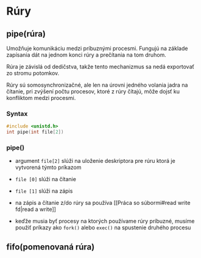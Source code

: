 # Rúry
## pipe(rúra)
Umožňuje komunikáciu medzi príbuznými procesmi. Fungujú na základe zapísania dát na jednom konci rúry a prečítania na tom druhom.

Rúra je závislá od dedičstva, takže tento mechanizmus sa nedá exportovať zo stromu potomkov.

Rúry sú somosynchronizačné, ale len na úrovni jedného volania jadra na čítanie, pri zvýšení počtu procesov, ktoré z rúry čítajú, môže dojsť ku konfliktom medzi procesmi.

### Syntax
```c
#include <unistd.h>
int pipe(int file[2])
```
### pipe()
- argument  `file[2]` slúži na uloženie deskriptora pre rúru ktorá je vytvorená týmto príkazom
- `file [0]` slúži na čítanie
- `file [1]` slúži na zápis
- na zápis a čítanie z/do rúry sa používa [[Práca so súbormi#read write fd|read a write]]

- keďže musia byť procesy na ktorých používame rúry príbuzné, musíme použiť príkazy ako `fork()` alebo `exec()` na spustenie druhého procesu

## fifo(pomenovaná rúra)
